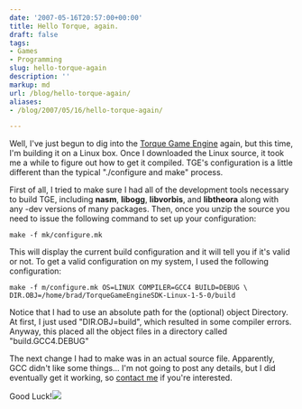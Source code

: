 ```yaml
---
date: '2007-05-16T20:57:00+00:00'
title: Hello Torque, again.
draft: false
tags:
- Games
- Programming
slug: hello-torque-again
description: ''
markup: md
url: /blog/hello-torque-again/
aliases:
- /blog/2007/05/16/hello-torque-again/

---
```


Well, I've just begun to dig into the [Torque Game Engine](http://www.garagegames.com/products/torque/tge/) again, but this time, I'm building it on a Linux box. Once I downloaded the Linux source, it took me a while to figure out how to get it compiled. TGE's configuration is a little different than the typical "./configure and make" process.  
  
First of all, I tried to make sure I had all of the development tools necessary to build TGE, including **nasm**, **libogg**, **libvorbis**, and **libtheora** along with any -dev versions of many packages. Then, once you unzip the source you need to issue the following command to set up your configuration:
```
make -f mk/configure.mk
```
This will display the current build configuration and it will tell you if it's valid or not. To get a valid configuration on my system, I used the following configuration:  
  

```
make -f m/configure.mk OS=LINUX COMPILER=GCC4 BUILD=DEBUG \  
DIR.OBJ=/home/brad/TorqueGameEngineSDK-Linux-1-5-0/build
```
  
Notice that I had to use an absolute path for the (optional) object Directory. At first, I just used "DIR.OBJ=build", which resulted in some compiler errors. Anyway, this placed all the object files in a directory called "build.GCC4.DEBUG"  
  
The next change I had to make was in an actual source file. Apparently, GCC didn't like some things... I'm not going to post any details, but I did eventually get it working, so [contact me](http://bradmontgomery.net/show.php?page=contact) if you're interested.  
  
Good Luck!![](https://blogger.googleusercontent.com/tracker/4123748873183487963-6044072354529285854?l=bradmontgomery.blogspot.com)